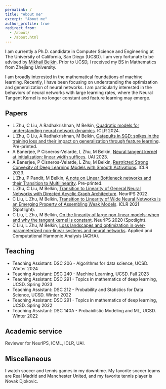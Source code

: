 ```yaml
---
permalink: /
title: "About me"
excerpt: "About me"
author_profile: true
redirect_from: 
  - /about/
  - /about.html
---
```


I am currently a Ph.D. candidate in Computer Science and Engineering at The University of California, San Diego (UCSD). I am very fortunate to be advised by  [Mikhail Belkin](http://misha.belkin-wang.org/). Prior to UCSD, I received my BS in Mathematics from Zhejiang University. 

I am broadly interested in the mathematical foundations of machine learning. Recently, I have been focusing on understanding the optimization and generalization of neural networks. I am particularly interested in the behaviors of neural networks with large learning rates, where the Neural Tangent Kernel is no longer constant and feature learning may emerge.


## Papers 
- L Zhu, C Liu, A Radhakrishnan, M Belkin, [Quadratic models for understanding neural network dynamics](https://arxiv.org/pdf/2205.11787.pdf). ICLR 2024.
- L Zhu, C Liu, A Radhakrishnan, M Belkin, [Catapults in SGD: spikes in the training loss and their impact on generalization through feature learning](https://arxiv.org/pdf/2306.04815.pdf). Pre-printed.
- A Banerjee, P Cisneros-Velarde, L Zhu, M Belkin, [Neural tangent kernel at initialization: linear width suffices](https://proceedings.mlr.press/v216/banerjee23a/banerjee23a.pdf). UAI 2023.
- A Banerjee, P Cisneros-Velarde, L Zhu, M Belkin, [Restricted Strong Convexity of Deep Learning Models with Smooth Activations](https://arxiv.org/pdf/2209.15106.pdf). ICLR 2023.
- L Zhu, P Pandit, M Belkin, [A note on Linear Bottleneck networks and their Transition to Multilinearity](https://arxiv.org/pdf/2206.15058.pdf). Pre-printed.
- L Zhu, C Liu, M Belkin, [Transition to Linearity of General Neural Networks with Directed Acyclic Graph Architecture](https://arxiv.org/pdf/2205.11786.pdf). NeurIPS 2022. 
- C Liu, L Zhu, M Belkin, [Transition to Linearity of Wide Neural Networks is an Emerging Property of Assembling Weak Models](https://arxiv.org/pdf/2203.05104.pdf). ICLR 2021 (Spotlight). 
- C Liu, L Zhu, M Belkin, [On the linearity of large non-linear models: when and why the tangent kernel is constant](https://arxiv.org/pdf/2010.01092.pdf). NeurIPS 2020 (Spotlight). 
- C Liu, L Zhu, M Belkin, [Loss landscapes and optimization in over-parameterized non-linear systems and neural networks](https://arxiv.org/pdf/2003.00307.pdf). Applied and Computational Harmonic Analysis (ACHA).

## Teaching
- Teaching Assistant: DSC 206 - Algorithms for data science, UCSD. Winter 2024
- Teaching Assistant: DSC 240 - Machine Learning, UCSD. Fall 2023
- Teaching Assistant: DSC 291 - Topics in mathematics of deep learning, UCSD. Spring 2023
- Teaching Assistant: DSC 212 - Probability and Statistics for Data Science, UCSD. Winter 2022
- Teaching Assistant: DSC 291 - Topics in mathematics of deep learning, UCSD. Spring 2022
- Teaching Assistant:  DSC 140A - Probabilistic Modeling and ML, UCSD. Winter 2022

## Academic service
Reviewer for NeurIPS, ICML, ICLR, UAI.

## Miscellaneous

I watch soccer and tennis games in my downtime. My favorite soccer teams are Real Madrid and Manchester United, and my favorite tennis player is Novak Djokovic.
